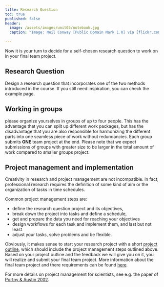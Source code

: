 ```yaml
---
title: Research Question
toc: true
published: false
header:
  image: /assets/images/unit05/notebook.jpg
  caption: "Image: Neil Conway [Public Domain Mark 1.0] via [flickr.com](https://www.flickr.com/photos/neilconway/5625707813/in/photostream/)"
 
---
```

   
Now it is your turn to decide for a self-chosen research question to work on in your final team project.

## Research Question
Design a research question that incorporates one of the two methods introduced in the course. If you still need inspiration, you can check the example page.

## Working in groups

please organize yourselves in groups of up to four people. 
This has the advantage that you can split up different work packages, but has the disadvantage that you are also responsible for harmonizing the different parts into one seamless piece of work without redundancies.
Each group submits **ONE** team project at the end. 
Please note that we expect submissions of groups with greater size to be larger in the total amount of work compared to smaller groups project.



## Project management and implementation

Creativity in research and project management are not incompatible. 
In fact, professional research requires the definition of some kind of aim or the organization of tasks in time schedules. 


Common project management steps are:
   
* define the research question project and its objectives,
* break down the project into tasks and define a schedule,
* get and prepare the data you need for reaching your objectives
* design workflows for each task and implement them, and last but not least
* adjust your tasks, solve problems and be flexible.

Obviously, it makes sense to start your research project with a short [project outline](), which should include the project management steps outlined above.
Based on your project outline and the feedback we will give you on it, you will realize and submit your final team project.
More information about the final team project and there requirements can be found [here]().

For more details on project management for scientists, 
see e.g. the paper of [Portny & Austin 2002](https://www.sciencemag.org/careers/2002/07/project-management-scientists).





